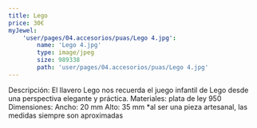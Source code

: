 ```yaml
---
title: Lego
price: 30€
myJewel:
    'user/pages/04.accesorios/puas/Lego 4.jpg':
        name: 'Lego 4.jpg'
        type: image/jpeg
        size: 989338
        path: 'user/pages/04.accesorios/puas/Lego 4.jpg'
---
```


Descripción: El llavero Lego nos recuerda el juego infantil de Lego desde una
perspectiva elegante y práctica.
Materiales: plata de ley 950
Dimensiones: Ancho: 20 mm Alto: 35 mm
*al ser una pieza artesanal, las medidas siempre son aproximadas